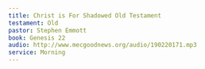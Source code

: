 ```yaml
---
title: Christ is For Shadowed Old Testament
testament: Old
pastor: Stephen Emmott
book: Genesis 22
audio: http://www.mecgoodnews.org/audio/190220171.mp3
service: Morning
---
```

